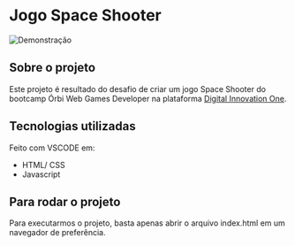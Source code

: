 # Jogo Space Shooter

![Demonstração]()

## Sobre o projeto

Este projeto é resultado do desafio de criar um jogo Space Shooter do bootcamp Órbi Web Games Developer na plataforma [Digital Innovation One](https://www.dio.me).

## Tecnologias utilizadas

Feito com VSCODE em:

- HTML/ CSS
- Javascript

## Para rodar o projeto

Para executarmos o projeto, basta apenas abrir o arquivo index.html em um navegador de preferência.